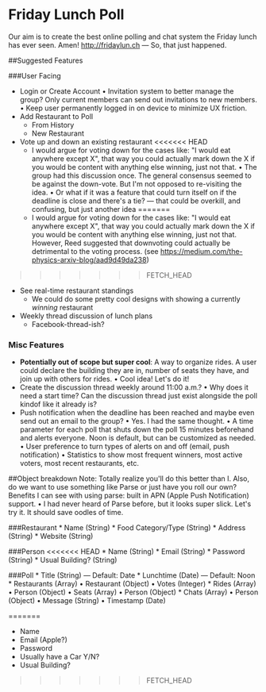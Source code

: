 Friday Lunch Poll
=========

Our aim is to create the best online polling and chat system the Friday lunch has ever seen. Amen!
http://fridaylun.ch — So, that just happened.

##Suggested Features

###User Facing
* Login or Create Account
	• Invitation system to better manage the group? Only current members can send out invitations to new members.
	• Keep user permanently logged in on device to minimize UX friction.
* Add Restaurant to Poll
	* From History
	* New Restaurant
* Vote up and down an existing restaurant
<<<<<<< HEAD
	* I would argue for voting down for the cases like: "I would eat anywhere except X", that way you could actually mark down the X if you would be content with anything else winning, just not that.
	• The group had this discussion once. The general consensus seemed to be against the down-vote. But I'm not opposed to re-visiting the idea.
		• Or what if it was a feature that could turn itself on if the deadline is close and there's a tie? — that could be overkill, and confusing, but just another idea
=======
	* I would argue for voting down for the cases like: "I would eat anywhere except X", that way you could actually mark down the X if you would be content with anything else winning, just not that. However, Reed suggested that downvoting could actually be detrimental to the voting process. (see https://medium.com/the-physics-arxiv-blog/aad9d49da238)
>>>>>>> FETCH_HEAD
* See real-time restaurant standings
	* We could do some pretty cool designs with showing a currently *winning* restaurant 
* Weekly thread discussion of lunch plans
	* Facebook-thread-ish?

### Misc Features
* **Potentially out of scope but super cool**: A way to organize rides. A user could declare the building they are in, number of seats they have, and join up with others for rides.
	• Cool idea! Let's do it!
* Create the discussion thread weekly around 11:00 a.m.?
	• Why does it need a start time? Can the discussion thread just exist alongside the poll kindof like it already is?
* Push notification when the deadline has been reached and maybe even send out an email to the group?
	• Yes. I had the same thought.
	• A time parameter for each poll that shuts down the poll 15 minutes beforehand and alerts everyone. Noon is default, but can be customized as needed.
	• User preference to turn types of alerts on and off (email, push notification)
• Statistics to show most frequent winners, most active voters, most recent restaurants, etc.


##Object breakdown
Note: Totally realize you'll do this better than I. Also, do we want to use something like Parse or just have you roll our own? Benefits I can see with using parse: built in APN (Apple Push Notification) support.
	• I had never heard of Parse before, but it looks super slick. Let's try it. It should save oodles of time.

###Restaurant
	* Name (String)
	* Food Category/Type (String)
	* Address (String)
	* Website (String)

###Person
<<<<<<< HEAD
	* Name (String)
	* Email (String)
	* Password (String)
	* Usual Building? (String)
	
###Poll
	* Title (String) — Default: Date
	* Lunchtime (Date) — Default: Noon
	* Restaurants (Array)
		• Restaurant (Object)
		• Votes (Integer)
	* Rides (Array)
		• Person (Object)
		• Seats (Array)
			• Person (Object)
	* Chats (Array)
		• Person (Object)
		• Message (String)
		• Timestamp (Date)
	
=======

* Name
* Email (Apple?)
* Password
* Usually have a Car Y/N?
* Usual Building?
>>>>>>> FETCH_HEAD

